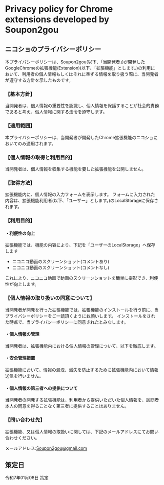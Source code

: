 # Privacy policy for Chrome extensions developed by Soupon2gou
## ニコショのプライバシーポリシー

本プライバシーポリシーは、Soupon2gou(以下、「当開発者」)が開発したGoogleChromeの拡張機能(Extension)(以下、「拡張機能」とします。)の利用において、利用者の個人情報もしくはそれに準ずる情報を取り扱う際に、当開発者が遵守する方針を示したものです。

### 【基本方針】
当開発者は、個人情報の重要性を認識し、個人情報を保護することが社会的責務であると考え、個人情報に関する法令を遵守します。

### 【適用範囲】
本プライバシーポリシーは、当開発者が開発したChrome拡張機能のニコショにおいてのみ適用されます。

### 【個人情報の取得と利用目的】
当開発者は、個人情報を収集する機能を要した拡張機能を公開しません。

### 【取得方法】
拡張機能内に、個人情報の入力フォームを表示します。
フォームに入力された内容は、拡張機能利用者(以下、「ユーザー」とします。)のLocalStorageに保存されます。

### 【利用目的】
#### ・利便性の向上
拡張機能では、機能の内容により、下記を「ユーザーのLocalStorage」へ保存します
- ニコニコ動画のスクリーンショット(コメントあり)
- ニコニコ動画のスクリーンショット(コメントなし)

これにより、ニコニコ動画で動画のスクリーンショットを簡単に撮影でき、利便性が向上します。

### 【個人情報の取り扱いの同意について】
当開発者が開発を行った拡張機能では、拡張機能のインストールを行う前に、当プライバシーポリシーをご一読頂くようにお願いします。
インストールをされた時点で、当プライバシーポリシーに同意されたとみなします。

#### ・個人情報の管理
当開発者は、拡張機能内における個人情報の管理について、以下を徹底します。

#### ・安全管理措置
拡張機能において、情報の漏洩、滅失を防止するために拡張機能内において情報送信を行いません。

#### ・個人情報の第三者への提供について
当開発者の開発する拡張機能は、利用者から提供いただいた個人情報を、訪問者本人の同意を得ることなく第三者に提供することはありません。

### 【問い合わせ先】
拡張機能、又は個人情報の取扱いに関しては、下記のメールアドレスにてお問い合わせください。

メールアドレス:Soupon2gou@gmail.com
## 策定日
令和7年01月08日 策定  
